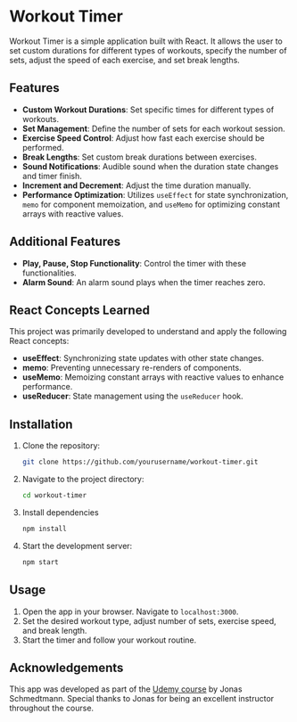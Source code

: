 # Workout Timer

Workout Timer is a simple application built with React. It allows the user to set custom durations for different types of workouts, specify the number of sets, adjust the speed of each exercise, and set break lengths.

## Features

- **Custom Workout Durations**: Set specific times for different types of workouts.
- **Set Management**: Define the number of sets for each workout session.
- **Exercise Speed Control**: Adjust how fast each exercise should be performed.
- **Break Lengths**: Set custom break durations between exercises.
- **Sound Notifications**: Audible sound when the duration state changes and timer finish.
- **Increment and Decrement**: Adjust the time duration manually.
- **Performance Optimization**: Utilizes `useEffect` for state synchronization, `memo` for component memoization, and `useMemo` for optimizing constant arrays with reactive values.

## Additional Features
- **Play, Pause, Stop Functionality**: Control the timer with these functionalities.
- **Alarm Sound**: An alarm sound plays when the timer reaches zero.
  
## React Concepts Learned

This project was primarily developed to understand and apply the following React concepts:

- **useEffect**: Synchronizing state updates with other state changes.
- **memo**: Preventing unnecessary re-renders of components.
- **useMemo**: Memoizing constant arrays with reactive values to enhance performance.
- **useReducer**: State management using the `useReducer` hook.

## Installation

1. Clone the repository:
   ```bash
   git clone https://github.com/yourusername/workout-timer.git

   ```
2. Navigate to the project directory:

   ```bash
   cd workout-timer

   ```

3. Install dependencies
   ```bash
   npm install

   ```
4. Start the development server:
   ```bash
   npm start
   ```

## Usage

1. Open the app in your browser. Navigate to `localhost:3000`.
2. Set the desired workout type, adjust number of sets, exercise speed, and break length.
3. Start the timer and follow your workout routine.

## Acknowledgements
This app was developed as part of the [Udemy course](https://www.udemy.com/course/the-ultimate-react-course/) by Jonas Schmedtmann. Special thanks to Jonas for being an excellent instructor throughout the course.

